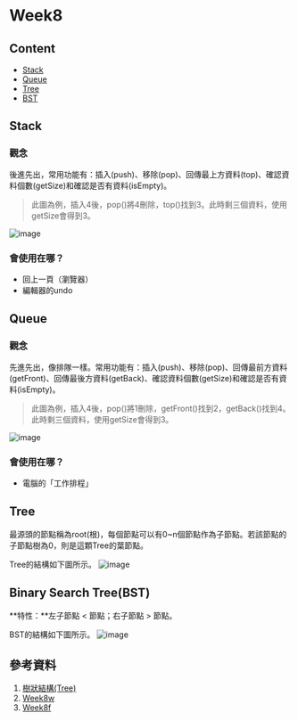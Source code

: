# Week8
## Content
* [Stack](https://github.com/HTY62006/MyLearningNote/blob/master/CS50/week8.md#stack)
* [Queue](https://github.com/HTY62006/MyLearningNote/blob/master/CS50/week8.md#queue)
* [Tree](https://github.com/HTY62006/MyLearningNote/blob/master/CS50/week8.md#tree)
* [BST](https://github.com/HTY62006/MyLearningNote/blob/master/CS50/week8.md#binary-search-treebst)
## Stack
### 觀念
後進先出，常用功能有：插入(push)、移除(pop)、回傳最上方資料(top)、確認資料個數(getSize)和確認是否有資料(isEmpty)。
> 此圖為例，插入4後，pop()將4刪除，top()找到3。此時剩三個資料，使用getSize會得到3。

![image](https://images.plurk.com/2bfn1ELXyi6beRjzN3pLf8.jpg)
### 會使用在哪？
* 回上一頁（瀏覽器）
* 編輯器的undo
## Queue
### 觀念
先進先出，像排隊一樣。常用功能有：插入(push)、移除(pop)、回傳最前方資料(getFront)、回傳最後方資料(getBack)、確認資料個數(getSize)和確認是否有資料(isEmpty)。
> 此圖為例，插入4後，pop()將1刪除，getFront()找到2，getBack()找到4。此時剩三個資料，使用getSize會得到3。

![image](https://images.plurk.com/4g27n8WiRxTIwC0OatI5hQ.jpg)
### 會使用在哪？
* 電腦的「工作排程」
## Tree
最源頭的節點稱為root(根)，每個節點可以有0~n個節點作為子節點。若該節點的子節點樹為0，則是這顆Tree的葉節點。

Tree的結構如下圖所示。
![image](https://images.plurk.com/21fY5KOfAvkU62UEul35ST.jpg)

## Binary Search Tree(BST)
**特性：**左子節點 < 節點；右子節點 > 節點。

BST的結構如下圖所示。
![image](https://images.plurk.com/5VsLOXYYCHU1lRWw0MiMzj.jpg)

## 參考資料
1. [樹狀結構(Tree)](http://homepage.ntu.edu.tw/~d02922022/AdvC/ppt/Part%202/05%20%E6%A8%B9%E7%8B%80%E7%B5%90%E6%A7%8B(Tree).pdf)
2. [Week8w](https://www.youtube.com/watch?v=9qvt6MwBKZQ)
3. [Week8f](https://www.youtube.com/watch?v=ihmHDZKOkA8)
